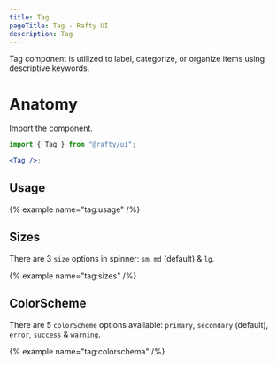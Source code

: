 ```yaml
---
title: Tag
pageTitle: Tag - Rafty UI
description: Tag
---
```


Tag component is utilized to label, categorize, or organize items using descriptive keywords.

# Anatomy

Import the component.

```jsx
import { Tag } from "@rafty/ui";

<Tag />;
```

## Usage

{% example name="tag:usage" /%}

## Sizes

There are 3 `size` options in spinner: `sm`, `md` (default) & `lg`.

{% example name="tag:sizes" /%}

## ColorScheme

There are 5 `colorScheme` options available: `primary`, `secondary` (default), `error`, `success` & `warning`.

{% example name="tag:colorschema" /%}
